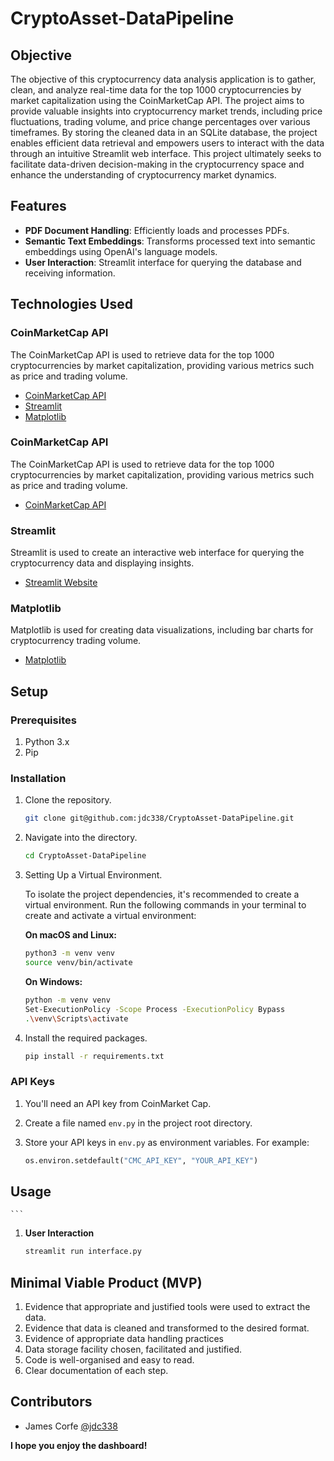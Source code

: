 # CryptoAsset-DataPipeline

## Objective

The objective of this cryptocurrency data analysis application is to gather, clean, and analyze real-time data for the top 1000 cryptocurrencies by market capitalization using the CoinMarketCap API. The project aims to provide valuable insights into cryptocurrency market trends, including price fluctuations, trading volume, and price change percentages over various timeframes. By storing the cleaned data in an SQLite database, the project enables efficient data retrieval and empowers users to interact with the data through an intuitive Streamlit web interface. This project ultimately seeks to facilitate data-driven decision-making in the cryptocurrency space and enhance the understanding of cryptocurrency market dynamics.

## Features

- **PDF Document Handling**: Efficiently loads and processes PDFs.
- **Semantic Text Embeddings**: Transforms processed text into semantic embeddings using OpenAI's language models.
- **User Interaction**: Streamlit interface for querying the database and receiving information.

## Technologies Used

### CoinMarketCap API
The CoinMarketCap API is used to retrieve data for the top 1000 cryptocurrencies by market capitalization, providing various metrics such as price and trading volume.

- [CoinMarketCap API](https://coinmarketcap.com/api/documentation/v1/)
- [Streamlit](https://streamlit.io/)
- [Matplotlib](https://matplotlib.org/stable/users/index.html)

### CoinMarketCap API
The CoinMarketCap API is used to retrieve data for the top 1000 cryptocurrencies by market capitalization, providing various metrics such as price and trading volume.

- [CoinMarketCap API](https://coinmarketcap.com/api/documentation/v1/)

### Streamlit
Streamlit is used to create an interactive web interface for querying the cryptocurrency data and displaying insights.

- [Streamlit Website](https://www.streamlit.io/)

### Matplotlib
Matplotlib is used for creating data visualizations, including bar charts for cryptocurrency trading volume.

- [Matplotlib](https://matplotlib.org/stable/users/index.html)

## Setup

### Prerequisites

1. Python 3.x
2. Pip

### Installation

1. Clone the repository.

    ```bash
    git clone git@github.com:jdc338/CryptoAsset-DataPipeline.git
    ```

2. Navigate into the directory.

    ```bash
    cd CryptoAsset-DataPipeline
    ```

3. Setting Up a Virtual Environment.

    To isolate the project dependencies, it's recommended to create a virtual environment.
    Run the following commands in your terminal to create and activate a virtual environment:

    **On macOS and Linux:**

    ```bash
    python3 -m venv venv
    source venv/bin/activate
    ```

    **On Windows:**

    ```bash
    python -m venv venv
    Set-ExecutionPolicy -Scope Process -ExecutionPolicy Bypass
    .\venv\Scripts\activate
    ```

4. Install the required packages.

    ```bash
    pip install -r requirements.txt
    ```

### API Keys

1. You'll need an API key from CoinMarket Cap.
2. Create a file named `env.py` in the project root directory.
3. Store your API keys in `env.py` as environment variables. For example:

    ```python
    os.environ.setdefault("CMC_API_KEY", "YOUR_API_KEY")
    ```

## Usage
    ```
1. **User Interaction**

    ```bash
    streamlit run interface.py
    ```

## Minimal Viable Product (MVP)

1. Evidence that appropriate and justified tools were used to extract the data.
2. Evidence that data is cleaned and transformed to the desired format.
3. Evidence of appropriate data handling practices
4. Data storage facility chosen, facilitated and justified.
5. Code is well-organised and easy to read.
6. Clear documentation of each step.

## Contributors

- James Corfe [@jdc338](https://github.com/jdc338)


**I hope you enjoy the dashboard!**
